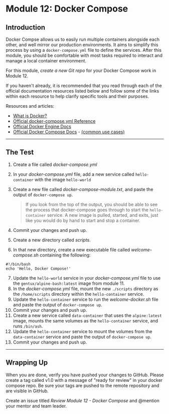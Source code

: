 # Module 12: Docker Compose

## Introduction
Docker Compse allows us to easily run multiple containers alongside each other, and well mirror our production environments. It aims to simplify this process by using a `docker-compose.yml` file to define the services. After this module, you should be comfortable with most tasks required to interact and manage a local container environment.

For this module, *create a new Git repo* for your Docker Compose work in Module 12.

If you haven't already, it is recommended that you read through each of the official documentation resources listed below and follow some of the links within each resource to help clarify specific tools and their purposes.

Resources and articles:

- [What is Docker?](https://www.docker.com/what-docker)
- [Official docker-compose.yml Reference](https://docs.docker.com/compose/compose-file/)
- [Official Docker Engine Docs](https://docs.docker.com/engine/understanding-docker/)
- [Official Docker Compose Docs](https://docs.docker.com/compose/overview/) - [(common use cases)](https://docs.docker.com/compose/overview/#common-use-cases)

---

## The Test

1. Create a file called _docker-compose.yml_
2. In your _docker-compose.yml_ file, add a new service called `hello-container` with the image `hello-world`
3. Create a new file called _docker-compose-module.txt_, and paste the output of `docker-compose up`.

    > If you look from the top of the output, you should be able to see the
    process that docker-compose goes through to start the `hello-container` service.
    A new image is pulled, started, and exits, just like you would do by hand
    to start and stop a container.

4. Commit your changes and push up.
5. Create a new directory called _scripts_.
6. In that new directory, create a new executable file called _welcome-compose.sh_ containing the following:
```
#!/bin/bash
echo 'Hello, Docker Compose!'
```
7. Update the `hello-world` service in your _docker-compose.yml_ file to use the `gentux/alpine-bash:latest` image from module 11.
8. In the _docker-compose.yml_ file, mount the new `./scripts` directory as the `/home/scripts` directory within the `hello-container` service.
9. Update the `hello-container` service to run the _welcome-docker.sh_ file and paste the output of `docker-compose up`.
10. Commit your changes and push up.
11. Create a new service called `data-container` that uses the `alpine:latest` image, mounts the same volumes as the `hello-container` service, and runs `/bin/ash`.
12. Update the `hello-container` service to mount the volumes from the `data-container` service and paste the output of `docker-compose up`.
13. Commit your changes and push up.

---

## Wrapping Up

When you are done, verify you have pushed your changes to GitHub. Please create a tag called v1.0 with a message of "ready for review" in your docker compose repo. Be sure your tags are pushed to the remote repository and are visible in GitHub.

Create an issue titled *Review Module 12 - Docker Compose* and @mention your mentor and team leader.
